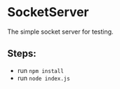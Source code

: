 # SocketServer
The simple socket server for testing.

## Steps:
- run `npm install`
- run `node index.js`
